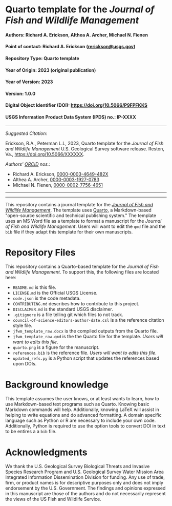 # Quarto template for the _Journal of Fish and Wildlife Management_

#### Authors:          Richard A. Erickson, Althea A. Archer, Michael N. Fienen
#### Point of contact: Richard A. Erickson (rerickson@usgs.gov)
#### Repository Type:  Quarto template
#### Year of Origin:   2023 (original publication)
#### Year of Version:  2023
#### Version:          1.0.0 
#### Digital Object Identifier (DOI): https://doi.org/10.5066/P9FPFKKS
#### USGS Information Product Data System (IPDS) no.: IP-XXXX

***

_Suggested Citation:_

Erickson, R.A., Peterman L.L, 2023,
Quarto template for the _Journal of Fish and Wildlife Management_
U.S. Geological Survey software release. Reston, Va.,
https://doi.org/10.5066/XXXXXX.

_Authors' [ORCID](https://orcid.org) nos.:_

- Richard A. Erickson, [0000-0003-4649-482X](https://orcid.org/0000-0003-4649-482X)
- Althea A. Archer, [0000-0003-1927-0783](https://orcid.org/0000-0003-1927-0783)
- Michael N. Fienen, [0000-0002-7756-4651](https://orcid.org/0000-0002-7756-4651)

***
***

This repository contains a journal template for the [_Journal of Fish and Wildlife Management_][jfwm].
The template uses [Quarto][quarto], a Markdown-based "open-source scientific and technical publishing system."
The template uses an MS Word file as a template to format a manuscript for the _Journal of Fish and Wildlife Management_.
Users will want to edit the `qmd` file and the `bib` file if they adapt this template for their own manuscripts.

# Repository Files

This repository contains a Quarto-based template for the _Journal of Fish and Wildlife Management_.
To support this, the following files are located here:

- `README.md` is this file.
- `LICENSE.md` is the Official USGS License. 
- `code.json` is the code metadata.
- `CONTRIBUTING.md` describes how to contribute to this project.
- `DISCLAIMER.md` is the standard USGS disclaimer.
- `.gitignore` is a file telling git which files to not track.
- `council-of-science-editors-author-date.csl` is a the reference citation style file.
- `jfwm_template_raw.docx` is the compiled outputs from the Quarto file.
- `jfwm_template_raw.qmd` is the the Quarto file for the template. _Users will want to edits this file_.
- `quarto.png` is a figure for the manuscript.
- `references.bib` is the reference file. _Users will want to edits this file_.
- `updated_refs.py` is a Python script that updates the references based upon DOIs.

# Background knowledge

This template assumes the user knows, or at least wants to learn, how to use Markdown-based text programs such as Quarto.
Knowing basic Markdown commands will help.
Additionally, knowing LaTeX will assist in helping to write equations and do advanced formatting.
A domain specific language such as Python or R are necessary to include your own code.
Additionally, Python is required to use the option tools to convert DOI in text to be entires a a `bib` file.

# Acknowledgments

We thank the U.S. Geological Survey Biological Threats and Invasive Species Research Program and U.S. Geological Survey Water Mission Area Integrated Information Dissemination Division for funding.
Any use of trade, firm, or product names is for descriptive purposes only and does not imply endorsement by the U.S. Government.
The findings and opinions expressed in this manuscript are those of the authors and do not necessarily represent the views of the US Fish and Wildlife Service.

[quarto]: https://quarto.org/

[jfwm]: https://meridian.allenpress.com/jfwm/
